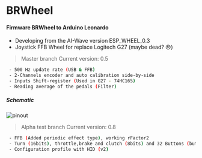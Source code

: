 # BRWheel
#### Firmware BRWheel to Arduino Leonardo
 - Developing from the AI-Wave version ESP_WHEEL_0.3
 - Joystick FFB Wheel for replace Logitech G27 (maybe dead? :disappointed:)

> Master branch
> Current version: 0.5

```sh
 - 500 Hz update rate (USB & FFB)
 - 2-Channels encoder and auto calibration side-by-side
 - Inputs Shift-register (Used in G27 - 74HC165)
 - Reading average of the pedals (Filter)
```
 
 ##### Schematic
 ![pinout](https://github.com/fernandoigor/BRWheel/blob/master/BRWarduinoSchema.png)
 
> Alpha test branch
> Current version: 0.8

```sh
 - FFB (Added periodic effect type), working rFactor2
 - Turn (16bits), throttle,brake and clutch (8bits) and 32 Buttons (but 20 working with G27)
 - Configuration profile with HID (v2)
```